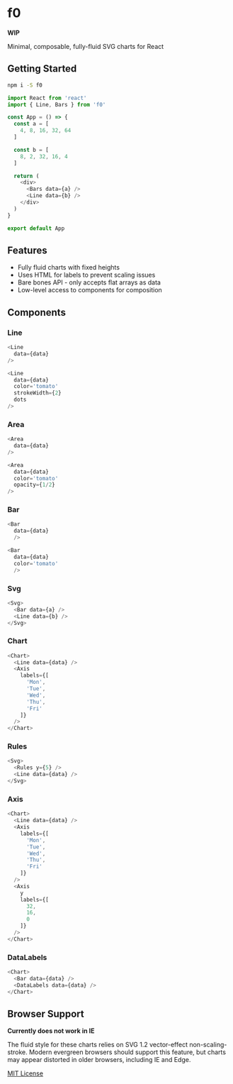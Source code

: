 
# f0

**WIP**

Minimal, composable, fully-fluid SVG charts for React

## Getting Started

```sh
npm i -S f0
```

```js
import React from 'react'
import { Line, Bars } from 'f0'

const App = () => {
  const a = [
    4, 8, 16, 32, 64
  ]

  const b = [
    8, 2, 32, 16, 4
  ]

  return (
    <div>
      <Bars data={a} />
      <Line data={b} />
    </div>
  )
}

export default App
```

## Features

- Fully fluid charts with fixed heights
- Uses HTML for labels to prevent scaling issues
- Bare bones API - only accepts flat arrays as data
- Low-level access to components for composition

## Components

### Line

```js
<Line
  data={data}
/>
```

```js
<Line
  data={data}
  color='tomato'
  strokeWidth={2}
  dots
/>
```

### Area

```js
<Area
  data={data}
/>
```

```js
<Area
  data={data}
  color='tomato'
  opacity={1/2}
/>
```

### Bar

```js
<Bar
  data={data}
  />
```

```js
<Bar
  data={data}
  color='tomato'
  />
```

### Svg

```js
<Svg>
  <Bar data={a} />
  <Line data={b} />
</Svg>
```

### Chart

```js
<Chart>
  <Line data={data} />
  <Axis
    labels={[
      'Mon',
      'Tue',
      'Wed',
      'Thu',
      'Fri'
    ]}
  />
</Chart>
```

### Rules

```js
<Svg>
  <Rules y={5} />
  <Line data={data} />
</Svg>
```

### Axis

```js
<Chart>
  <Line data={data} />
  <Axis
    labels={[
      'Mon',
      'Tue',
      'Wed',
      'Thu',
      'Fri'
    ]}
  />
  <Axis
    y
    labels={[
      32,
      16,
      0
    ]}
  />
</Chart>
```

### DataLabels

```js
<Chart>
  <Bar data={data} />
  <DataLabels data={data} />
</Chart>
```

## Browser Support

**Currently does not work in IE**

The fluid style for these charts relies on SVG 1.2 vector-effect non-scaling-stroke.
Modern evergreen browsers should support this feature, but charts may appear distorted in older browsers, including IE and Edge.

[MIT License](/LICENSE.md)

